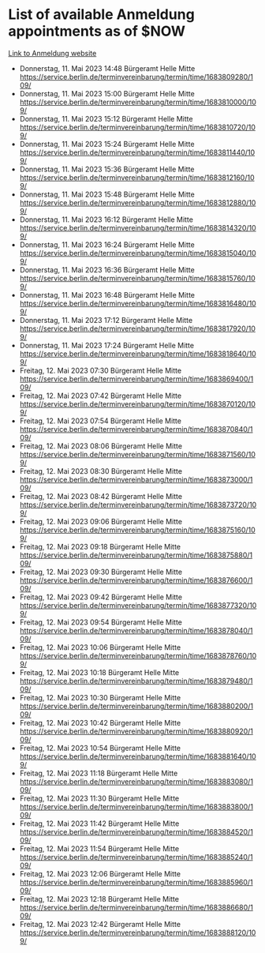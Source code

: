 # List of available Anmeldung appointments as of $NOW
[Link to Anmeldung website](https://service.berlin.de/terminvereinbarung/termin/tag.php?termin=1&anliegen[]=120686&dienstleisterlist=122210,122217,327316,122219,327312,122227,327314,122231,327346,122243,327348,122254,122252,329742,122260,329745,122262,329748,122271,327278,122273,327274,122277,327276,330436,122280,327294,122282,327290,122284,327292,122291,327270,122285,327266,122286,327264,122296,327268,150230,329760,122297,327286,122294,327284,122312,329763,122314,329775,122304,327330,122311,327334,122309,327332,317869,122281,327352,122279,329772,122283,122276,327324,122274,327326,122267,329766,122246,327318,122251,327320,122257,327322,122208,327298,122226,327300&herkunft=http%3A%2F%2Fservice.berlin.de%2Fdienstleistung%2F120686%2F)
- Donnerstag, 11. Mai 2023 14:48 Bürgeramt Helle Mitte https://service.berlin.de/terminvereinbarung/termin/time/1683809280/109/
- Donnerstag, 11. Mai 2023 15:00 Bürgeramt Helle Mitte https://service.berlin.de/terminvereinbarung/termin/time/1683810000/109/
- Donnerstag, 11. Mai 2023 15:12 Bürgeramt Helle Mitte https://service.berlin.de/terminvereinbarung/termin/time/1683810720/109/
- Donnerstag, 11. Mai 2023 15:24 Bürgeramt Helle Mitte https://service.berlin.de/terminvereinbarung/termin/time/1683811440/109/
- Donnerstag, 11. Mai 2023 15:36 Bürgeramt Helle Mitte https://service.berlin.de/terminvereinbarung/termin/time/1683812160/109/
- Donnerstag, 11. Mai 2023 15:48 Bürgeramt Helle Mitte https://service.berlin.de/terminvereinbarung/termin/time/1683812880/109/
- Donnerstag, 11. Mai 2023 16:12 Bürgeramt Helle Mitte https://service.berlin.de/terminvereinbarung/termin/time/1683814320/109/
- Donnerstag, 11. Mai 2023 16:24 Bürgeramt Helle Mitte https://service.berlin.de/terminvereinbarung/termin/time/1683815040/109/
- Donnerstag, 11. Mai 2023 16:36 Bürgeramt Helle Mitte https://service.berlin.de/terminvereinbarung/termin/time/1683815760/109/
- Donnerstag, 11. Mai 2023 16:48 Bürgeramt Helle Mitte https://service.berlin.de/terminvereinbarung/termin/time/1683816480/109/
- Donnerstag, 11. Mai 2023 17:12 Bürgeramt Helle Mitte https://service.berlin.de/terminvereinbarung/termin/time/1683817920/109/
- Donnerstag, 11. Mai 2023 17:24 Bürgeramt Helle Mitte https://service.berlin.de/terminvereinbarung/termin/time/1683818640/109/
- Freitag, 12. Mai 2023 07:30 Bürgeramt Helle Mitte https://service.berlin.de/terminvereinbarung/termin/time/1683869400/109/
- Freitag, 12. Mai 2023 07:42 Bürgeramt Helle Mitte https://service.berlin.de/terminvereinbarung/termin/time/1683870120/109/
- Freitag, 12. Mai 2023 07:54 Bürgeramt Helle Mitte https://service.berlin.de/terminvereinbarung/termin/time/1683870840/109/
- Freitag, 12. Mai 2023 08:06 Bürgeramt Helle Mitte https://service.berlin.de/terminvereinbarung/termin/time/1683871560/109/
- Freitag, 12. Mai 2023 08:30 Bürgeramt Helle Mitte https://service.berlin.de/terminvereinbarung/termin/time/1683873000/109/
- Freitag, 12. Mai 2023 08:42 Bürgeramt Helle Mitte https://service.berlin.de/terminvereinbarung/termin/time/1683873720/109/
- Freitag, 12. Mai 2023 09:06 Bürgeramt Helle Mitte https://service.berlin.de/terminvereinbarung/termin/time/1683875160/109/
- Freitag, 12. Mai 2023 09:18 Bürgeramt Helle Mitte https://service.berlin.de/terminvereinbarung/termin/time/1683875880/109/
- Freitag, 12. Mai 2023 09:30 Bürgeramt Helle Mitte https://service.berlin.de/terminvereinbarung/termin/time/1683876600/109/
- Freitag, 12. Mai 2023 09:42 Bürgeramt Helle Mitte https://service.berlin.de/terminvereinbarung/termin/time/1683877320/109/
- Freitag, 12. Mai 2023 09:54 Bürgeramt Helle Mitte https://service.berlin.de/terminvereinbarung/termin/time/1683878040/109/
- Freitag, 12. Mai 2023 10:06 Bürgeramt Helle Mitte https://service.berlin.de/terminvereinbarung/termin/time/1683878760/109/
- Freitag, 12. Mai 2023 10:18 Bürgeramt Helle Mitte https://service.berlin.de/terminvereinbarung/termin/time/1683879480/109/
- Freitag, 12. Mai 2023 10:30 Bürgeramt Helle Mitte https://service.berlin.de/terminvereinbarung/termin/time/1683880200/109/
- Freitag, 12. Mai 2023 10:42 Bürgeramt Helle Mitte https://service.berlin.de/terminvereinbarung/termin/time/1683880920/109/
- Freitag, 12. Mai 2023 10:54 Bürgeramt Helle Mitte https://service.berlin.de/terminvereinbarung/termin/time/1683881640/109/
- Freitag, 12. Mai 2023 11:18 Bürgeramt Helle Mitte https://service.berlin.de/terminvereinbarung/termin/time/1683883080/109/
- Freitag, 12. Mai 2023 11:30 Bürgeramt Helle Mitte https://service.berlin.de/terminvereinbarung/termin/time/1683883800/109/
- Freitag, 12. Mai 2023 11:42 Bürgeramt Helle Mitte https://service.berlin.de/terminvereinbarung/termin/time/1683884520/109/
- Freitag, 12. Mai 2023 11:54 Bürgeramt Helle Mitte https://service.berlin.de/terminvereinbarung/termin/time/1683885240/109/
- Freitag, 12. Mai 2023 12:06 Bürgeramt Helle Mitte https://service.berlin.de/terminvereinbarung/termin/time/1683885960/109/
- Freitag, 12. Mai 2023 12:18 Bürgeramt Helle Mitte https://service.berlin.de/terminvereinbarung/termin/time/1683886680/109/
- Freitag, 12. Mai 2023 12:42 Bürgeramt Helle Mitte https://service.berlin.de/terminvereinbarung/termin/time/1683888120/109/
